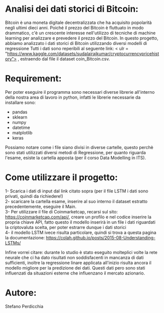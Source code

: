 # Analisi dei dati storici di Bitcoin:
Bitcoin è una moneta digitale decentralizzata che ha acquisito popolarità negli ultimi dieci anni.
Poiché il prezzo del Bitcoin è fluttuato in modo drammatico, c'è un crescente interesse nell'utilizzo di tecniche di machine learning 
per analizzare e prevedere il prezzo del Bitcoin.
In questo progetto, abbiamo analizzato i dati storici di Bitcoin utilizzando diversi modelli di regressione
Tutti i dati sono reperibili al seguente link: < ulr = "https://www.kaggle.com/datasets/sudalairajkumar/cryptocurrencypricehistory"> , estraendo dal file il dataset coin_Bitcoin.csv.
    
# Requirement:
Per poter eseguire il programma sono necessari diverse librerie all'interno della nostra area di lavoro in python, 
infatti le librerie necessarie da installare sono:
- pandas
- sklearn
- numpy
- datetime
- matplotlib
- keras


Possiamo notare come i file siano divisi in diverse cartelle, questo perchè sono stati utilizzati diversi metodi di Regressione, per quanto riguarda l'esame, esiste la cartella apposta (per il corso Data Modelling in ITS). 

# Come utilizzare il progetto:
1- Scarica i dati di input dal link citato sopra (per il file LSTM i dati sono privati, quindi da richiedere!)\
2- scaricare la cartella esame, inserire al suo interno il dataset estratto precedentemente, eseguire il Main.\
3- Per utilizzare il file di Coinmarketcap, recarsi sul sito: https://coinmarketcap.com/api/, creare un profilo e nel codice inserire la propria chiave API, fatto questo il modello inserirà in un file i dati riguardati la criptovaluta scelta, per poter estrarre dunque i dati storici\
4- il modello LSTM ivece risulta particolare, quindi si trova a questa pagina la documentazione: https://colah.github.io/posts/2015-08-Understanding-LSTMs/

 Infine vorrei citare:
durante lo studio è stato eseguito molteplici volte la rete neurale che ci ha dato risultati non 
soddisfacenti in mancanza di dati sufficienti, inoltre la regressione linare applicata all'inizio risulta ancora 
il modello migliore per la predizione dei dati.
Questi dati pero sono stati influenzati da situazioni esterne che influenzano il mercato azionario.
    
   # Autore:
   Stefano Perdicchia
